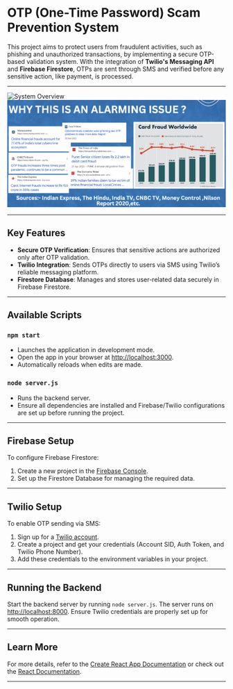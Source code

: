 # OTP (One-Time Password) Scam Prevention System

This project aims to protect users from fraudulent activities, such as phishing and unauthorized transactions, by implementing a secure OTP-based validation system. With the integration of **Twilio's Messaging API** and **Firebase Firestore**, OTPs are sent through SMS and verified before any sensitive action, like payment, is processed.

---

![System Overview](https://github.com/tejasvising/otp_based_fraud_detection/working.png)  
![Report Overview](https://github.com/tejasvising/otp_based_fraud_detection/blob/master/report.png)

---

## Key Features

- **Secure OTP Verification**: Ensures that sensitive actions are authorized only after OTP validation.
- **Twilio Integration**: Sends OTPs directly to users via SMS using Twilio’s reliable messaging platform.
- **Firestore Database**: Manages and stores user-related data securely in Firebase Firestore.

---

## Available Scripts

### `npm start`
- Launches the application in development mode.
- Open the app in your browser at [http://localhost:3000](http://localhost:3000).
- Automatically reloads when edits are made.

### `node server.js`
- Runs the backend server.
- Ensure all dependencies are installed and Firebase/Twilio configurations are set up before running the project.

---

## Firebase Setup

To configure Firebase Firestore:

1. Create a new project in the [Firebase Console](https://console.firebase.google.com/).
2. Set up the Firestore Database for managing the required data.

---

## Twilio Setup

To enable OTP sending via SMS:

1. Sign up for a [Twilio account](https://www.twilio.com/).
2. Create a project and get your credentials (Account SID, Auth Token, and Twilio Phone Number).
3. Add these credentials to the environment variables in your project.

---

## Running the Backend

Start the backend server by running `node server.js`. The server runs on [http://localhost:8000](http://localhost:8000). Ensure Twilio credentials are properly set up for smooth operation.

---

## Learn More

For more details, refer to the [Create React App Documentation](https://facebook.github.io/create-react-app/docs/getting-started) or check out the [React Documentation](https://reactjs.org/).

---


